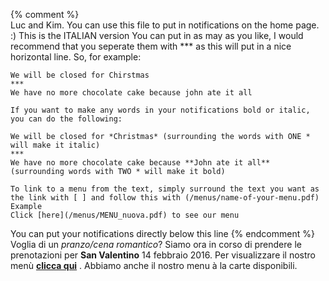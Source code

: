 {% comment %}  
	Luc and Kim. 
	You can use this file to put in notifications on the home page. :) This is the ITALIAN version
	You can put in as may as you like, I would recommend that you seperate them with *** as this will put in a nice horizontal line.
	So, for example:
	
	We will be closed for Chirstmas
	***
	We have no more chocolate cake because john ate it all 
	
	If you want to make any words in your notifications bold or italic, you can do the following:
	
	We will be closed for *Christmas* (surrounding the words with ONE * will make it italic)
	*** 
	We have no more chocolate cake because **John ate it all** (surrounding words with TWO * will make it bold)
	
	To link to a menu from the text, simply surround the text you want as the link with [ ] and follow this with (/menus/name-of-your-menu.pdf) Example
	Click [here](/menus/MENU_nuova.pdf) to see our menu 
	
	
You can put your notifications directly below this line {% endcomment %}
Voglia di un *pranzo/cena romantico*? Siamo ora in corso di prendere le prenotazioni per **San Valentino** 14 febbraio 2016. 
Per visualizzare il nostro menù [**clicca qui**](/menus/20160214_Menue_SanValentino.pdf) . Abbiamo anche il nostro menu à la carte disponibili.